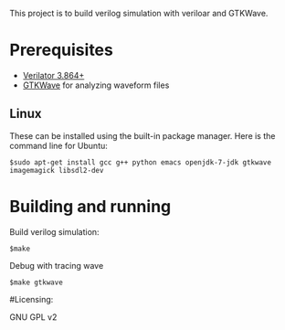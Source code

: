 This project is to build verilog simulation with veriloar and GTKWave.

# Prerequisites

* [Verilator 3.864+](http://www.veripool.org/projects/verilator/wiki/Installing)
* [GTKWave](http://gtkwave.sourceforge.net/) for analyzing waveform files 


## Linux

These can be installed using the built-in package manager. Here is the command line for Ubuntu:
	
	$sudo apt-get install gcc g++ python emacs openjdk-7-jdk gtkwave imagemagick libsdl2-dev

# Building and running

Build verilog simulation:

	$make

Debug with tracing wave
	
	$make gtkwave

#Licensing: 

GNU GPL v2
